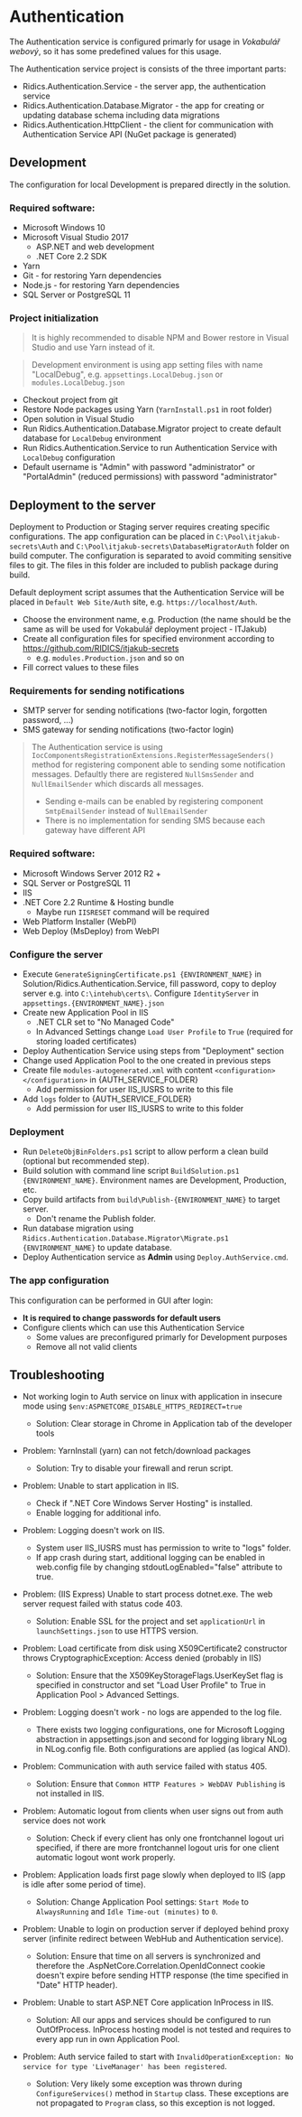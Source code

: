 # Authentication

The Authentication service is configured primarly for usage in *Vokabulář webový*, so it has some predefined values for this usage.

The Authentication service project is consists of the three important parts:
* Ridics.Authentication.Service - the server app, the authentication service
* Ridics.Authentication.Database.Migrator - the app for creating or updating database schema including data migrations
* Ridics.Authentication.HttpClient - the client for communication with Authentication Service API (NuGet package is generated)

## Development

The configuration for local Development is prepared directly in the solution.

### Required software:
* Microsoft Windows 10
* Microsoft Visual Studio 2017
  * ASP.NET and web development
  * .NET Core 2.2 SDK
* Yarn
* Git - for restoring Yarn dependencies
* Node.js - for restoring Yarn dependencies
* SQL Server or PostgreSQL 11

### Project initialization

> It is highly recommended to disable NPM and Bower restore in Visual Studio and use Yarn instead of it.

> Development environment is using app setting files with name "LocalDebug", e.g. `appsettings.LocalDebug.json` or `modules.LocalDebug.json`

* Checkout project from git
* Restore Node packages using Yarn (`YarnInstall.ps1` in root folder)
* Open solution in Visual Studio
* Run Ridics.Authentication.Database.Migrator project to create default database for `LocalDebug` environment
* Run Ridics.Authentication.Service to run Authentication Service with `LocalDebug` configuration
* Default username is "Admin" with password "administrator" or "PortalAdmin" (reduced permissions) with password "administrator"

## Deployment to the server

Deployment to Production or Staging server requires creating specific configurations. The app configuration can be placed in `C:\Pool\itjakub-secrets\Auth` and `C:\Pool\itjakub-secrets\DatabaseMigratorAuth` folder on build computer. The configuration is separated to avoid commiting sensitive files to git. The files in this folder are included to publish package during build.

Default deployment script assumes that the Authentication Service will be placed in `Default Web Site/Auth` site, e.g. `https://localhost/Auth`.

* Choose the environment name, e.g. Production (the name should be the same as will be used for Vokabulář deployment project - ITJakub)
* Create all configuration files for specified environment according to https://github.com/RIDICS/itjakub-secrets
  * e.g. `modules.Production.json` and so on
* Fill correct values to these files

### Requirements for sending notifications
* SMTP server for sending notifications (two-factor login, forgotten password, ...)
* SMS gateway for sending notifications (two-factor login)

> The Authentication service is using `IocComponentsRegistrationExtensions.RegisterMessageSenders()` method for registering component able to sending some notification messages. Defaultly there are registered `NullSmsSender` and `NullEmailSender` which discards all messages.
> * Sending e-mails can be enabled by registering component `SmtpEmailSender` instead of `NullEmailSender`
> * There is no implementation for sending SMS because each gateway have different API

### Required software:
* Microsoft Windows Server 2012 R2 +
* SQL Server or PostgreSQL 11
* IIS
* .NET Core 2.2 Runtime & Hosting bundle
  * Maybe run `IISRESET` command will be required
* Web Platform Installer (WebPI)
* Web Deploy (MsDeploy) from WebPI

### Configure the server
* Execute `GenerateSigningCertificate.ps1 {ENVIRONMENT_NAME}` in Solution/Ridics.Authentication.Service, fill password, copy to deploy server e.g. into `C:\intehub\certs\`. Configure `IdentityServer` in `appsettings.{ENVIRONMENT_NAME}.json`
* Create new Application Pool in IIS
  * .NET CLR set to "No Managed Code"
  * In Advanced Settings change `Load User Profile` to `True` (required for storing loaded certificates)
* Deploy Authentication Service using steps from "Deployment" section
* Change used Application Pool to the one created in previous steps
* Create file `modules-autogenerated.xml` with content `<configuration></configuration>` in {AUTH_SERVICE_FOLDER}
  * Add permission for user IIS_IUSRS to write to this file
* Add `logs` folder to {AUTH_SERVICE_FOLDER}
  * Add permission for user IIS_IUSRS to write to this folder

### Deployment
* Run `DeleteObjBinFolders.ps1` script to allow perform a clean build (optional but recommended step).
* Build solution with command line script `BuildSolution.ps1 {ENVIRONMENT_NAME}`. Environment names are Development, Production, etc.
* Copy build artifacts from `build\Publish-{ENVIRONMENT_NAME}` to target server.
  * Don't rename the Publish folder.
* Run database migration using `Ridics.Authentication.Database.Migrator\Migrate.ps1 {ENVIRONMENT_NAME}` to update database.
* Deploy Authentication service as **Admin** using `Deploy.AuthService.cmd`.

### The app configuration

This configuration can be performed in GUI after login:

* **It is required to change passwords for default users**
* Configure clients which can use this Authentication Service
  * Some values are preconfigured primarly for Development purposes
  * Remove all not valid clients

## Troubleshooting

* Not working login to Auth service on linux with application in insecure mode using `$env:ASPNETCORE_DISABLE_HTTPS_REDIRECT=true`  
  * Solution: Clear storage in Chrome in Application tab of the developer tools  

* Problem: YarnInstall (yarn) can not fetch/download packages
  * Solution: Try to disable your firewall and rerun script.

* Problem: Unable to start application in IIS.
  * Check if ".NET Core Windows Server Hosting" is installed.
  * Enable logging for additional info.

* Problem: Logging doesn't work on IIS.
  * System user IIS_IUSRS must has permission to write to "logs" folder.
  * If app crash during start, additional logging can be enabled in web.config file by changing stdoutLogEnabled="false" attribute to true.

* Problem: (IIS Express) Unable to start process dotnet.exe. The web server request failed with status code 403.
  * Solution: Enable SSL for the project and set `applicationUrl` in `launchSettings.json` to use HTTPS version.

* Problem: Load certificate from disk using X509Certificate2 constructor throws CryptographicException: Access denied (probably in IIS)
  * Solution: Ensure that the X509KeyStorageFlags.UserKeySet flag is specified in constructor and set "Load User Profile" to True in Application Pool > Advanced Settings.

* Problem: Logging doesn't work - no logs are appended to the log file.
  * There exists two logging configurations, one for Microsoft Logging abstraction in appsettings.json and second for logging library NLog in NLog.config file. Both configurations are applied (as logical AND).

* Problem: Communication with auth service failed with status 405.
  * Solution: Ensure that `Common HTTP Features > WebDAV Publishing` is not installed in IIS.

* Problem: Automatic logout from clients when user signs out from auth service does not work
  * Solution: Check if every client has only one frontchannel logout uri specified, if there are more frontchannel logout uris for one client automatic logout wont work properly. 

* Problem: Application loads first page slowly when deployed to IIS (app is idle after some period of time).
  * Solution: Change Application Pool settings: `Start Mode` to `AlwaysRunning` and `Idle Time-out (minutes)` to `0`.

* Problem: Unable to login on production server if deployed behind proxy server (infinite redirect between WebHub and Authentication service).
  * Solution: Ensure that time on all servers is synchronized and therefore the .AspNetCore.Correlation.OpenIdConnect cookie doesn't expire before sending HTTP response (the time specified in "Date" HTTP header).

* Problem: Unable to start ASP.NET Core application InProcess in IIS.
  * Solution: All our apps and services should be configured to run OutOfProcess. InProcess hosting model is not tested and requires to every app run in own Application Pool.

* Problem: Auth service failed to start with `InvalidOperationException: No service for type 'LiveManager' has been registered`.
  * Solution: Very likely some exception was thrown during `ConfigureServices()` method in `Startup` class. These exceptions are not propagated to `Program` class, so this exception is not logged.

